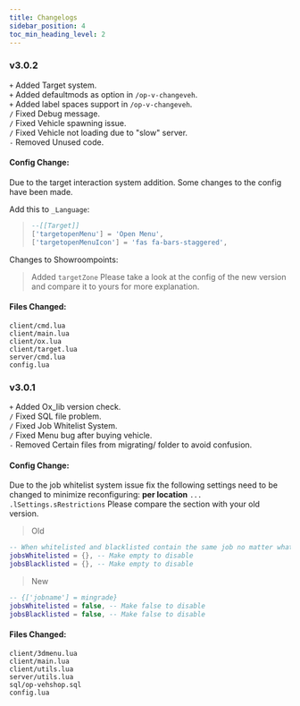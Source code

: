 ```yaml
---
title: Changelogs
sidebar_position: 4
toc_min_heading_level: 2
---
```


### v3.0.2
`+` Added Target system.<br />
`+` Added defaultmods as option in `/op-v-changeveh`.<br />
`+` Added label spaces support in `/op-v-changeveh`.<br />
`/` Fixed Debug message.<br />
`/` Fixed Vehicle spawning issue.<br />
`/` Fixed Vehicle not loading due to "slow" server.<br />
`-` Removed Unused code.<br />

#### Config Change:

Due to the target interaction system addition. Some changes to the config have been made.

Add this to `_Language`:
> ```lua
> --[[Target]]
> ['targetopenMenu'] = 'Open Menu',
> ['targetopenMenuIcon'] = 'fas fa-bars-staggered',
> ```

Changes to Showroompoints:
> Added `targetZone` Please take a look at the config of the new version and compare it to yours for more explanation.

#### Files Changed:

`client/cmd.lua`<br />
`client/main.lua`<br />
`client/ox.lua`<br />
`client/target.lua`<br />
`server/cmd.lua`<br />
`config.lua`<br />

### v3.0.1
`+` Added Ox_lib version check.<br />
`/` Fixed SQL file problem.<br />
`/` Fixed Job Whitelist System.<br />
`/` Fixed Menu bug after buying vehicle.<br />
`-` Removed Certain files from migrating/ folder to avoid confusion.<br />

#### Config Change:
Due to the job whitelist system issue fix the following settings need to be changed to minimize reconfiguring: **per location**
`... .lSettings.sRestrictions` Please compare the section with your old version.

> Old
```lua
-- When whitelisted and blacklisted contain the same job no matter what grade unexpected results will happen.
jobsWhitelisted = {}, -- Make empty to disable
jobsBlacklisted = {}, -- Make empty to disable
```

> New
```lua
-- {['jobname'] = mingrade}
jobsWhitelisted = false, -- Make false to disable
jobsBlacklisted = false, -- Make false to disable
```

#### Files Changed:

`client/3dmenu.lua`<br />
`client/main.lua`<br />
`client/utils.lua`<br />
`server/utils.lua`<br />
`sql/op-vehshop.sql`<br />
`config.lua`<br />